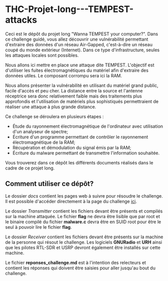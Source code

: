 # THC-Projet-long---TEMPEST-attacks

Ceci est le dépôt du projet long "Wanna TEMPEST your computer?". Dans ce challenge guidé, vous allez découvrir une vulnérabilité permettant d'extraire des données d'un réseau Air-Gapped, c'est-à-dire un réseau coupé du monde extérieur (Internet). Dans ce type d'infrastructure, seules les attaques locales sont possibles.

Nous allons ici mettre en place une attaque dite TEMPEST. L'objectif est d'utiliser les fuites électromagnétiques du matériel afin d'extraire des données utiles. Le composant corrompu sera ici la RAM.

Nous allons présenter la vulnérabilité en utilisant du matériel grand public, facile d'accès et peu cher. La distance entre la source et l'antenne réceptrice sera donc relativement faible mais des traitements plus approfondis et l'utilisation de matériels plus sophistiqués permettraient de réaliser une attaque à plus grande distance.

Ce challenge se déroulera en plusieurs étapes :

- Étude du rayonnement électromagnétique de l'ordinateur avec utilisation d'un analyseur de spectre;
- Écriture d'un programme permettant de contrôler le rayonnement électromagnétique de la RAM;
- Récupération et démodulation du signal émis par la RAM;
- Écriture du malware permettant de transmettre l'information souhaitée.

Vous trouverez dans ce dépôt les différents documents réalisés dans le cadre de ce projet long.

## Comment utiliser ce dépôt?

Le dossier *docs* contient les pages web à suivre pour résoudre le challenge. Il est possible d'accéder directement à la page du challenge [ici](https://marcel56.github.io/THC-Projet-long---TEMPEST-attacks/).

Le dossier *Transmitter* contient les fichiers devant être présents et compilés sur la machine attaquée. Le fichier **flag** ne devra être lisible que par root et le binaire compilé du fichier **malware.c** devra être en SUID root pour être le seul à pouvoir lire le fichier **flag**.

Le dossier *Receiver* contient les fichiers devant être présents sur la machine de la personne qui résout le challenge. Les logiciels **GNURadio** et **URH** ainsi que les pilotes RTL-SDR et USRP devront également être installés sur cette machine.

Le fichier **reponses_challenge.md** est à l'intention des relecteurs et contient les réponses qui doivent être saisies pour aller jusqu'au bout du challenge.
